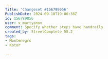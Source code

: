 ```yaml
---
Title: 'Changeset #156789056'
PublishDate: 2024-09-18T19:00:38Z
id: 156789056
user: v_martyanov
comment: Specify whether steps have handrails
created_by: StreetComplete 58.2
tags:
- Montenegro
- Kotor

---
```

